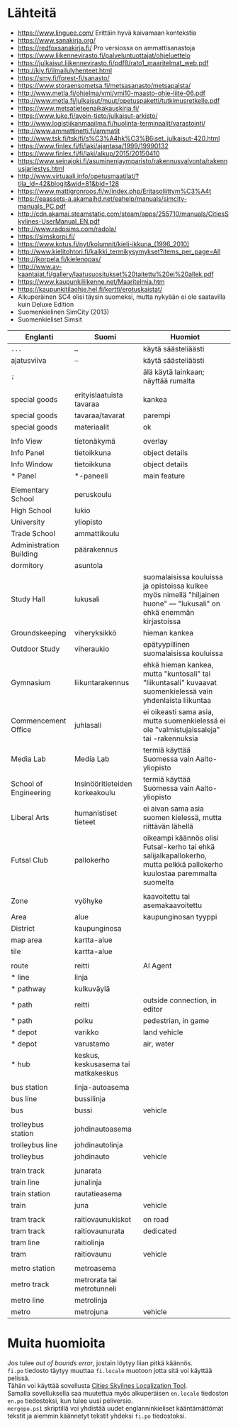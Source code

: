 # Lähteitä
- https://www.linguee.com/ Erittäin hyvä kaivamaan kontekstia
- https://www.sanakirja.org/
- https://redfoxsanakirja.fi/ Pro versiossa on ammattisanastoja
- https://www.liikennevirasto.fi/palveluntuottajat/ohjeluettelo
- https://julkaisut.liikennevirasto.fi/pdf8/rato1_maaritelmat_web.pdf
- http://kiy.fi/ilmailulyhenteet.html
- https://smy.fi/forest-fi/sanasto/
- https://www.storaensometsa.fi/metsasanasto/metsapalsta/
- http://www.metla.fi/ohjelma/vmi/vmi10-maasto-ohje-liite-06.pdf
- http://www.metla.fi/julkaisut/muut/opetuspaketti/tutkimusretkelle.pdf
- https://www.metsatieteenaikakauskirja.fi/
- https://www.luke.fi/avoin-tieto/julkaisut-arkisto/
- http://www.logistiikanmaailma.fi/huolinta-terminaalit/varastointi/
- http://www.ammattinetti.fi/ammatit
- http://www.tsk.fi/tsk/fi/s%C3%A4hk%C3%B6iset_julkaisut-420.html
- https://www.finlex.fi/fi/laki/ajantasa/1999/19990132
- https://www.finlex.fi/fi/laki/alkup/2015/20150410
- https://www.seinajoki.fi/asuminenjaymparisto/rakennusvalvonta/rakennusjarjestys.html
- http://www.virtuaali.info/opetusmaatilat/?tila_id=42&blogit&wid=81&bid=128
- https://www.mattigronroos.fi/w/index.php/Eritasoliittym%C3%A4t
- https://eaassets-a.akamaihd.net/eahelp/manuals/simcity-manuals_PC.pdf
- http://cdn.akamai.steamstatic.com/steam/apps/255710/manuals/CitiesSkylines-UserManual_EN.pdf
- http://www.radosims.com/radola/
- https://simskorpi.fi/
- https://www.kotus.fi/nyt/kolumnit/kieli-ikkuna_(1996_2010)
- http://www.kielitohtori.fi/kaikki_termikysymykset?items_per_page=All
- http://jkorpela.fi/kielenopas/
- http://www.av-kaantajat.fi/gallery/laatusuositukset%20taitettu%20ei%20allek.pdf
- https://www.kaupunkiliikenne.net/Maaritelmia.htm
- https://kaupunkitilaohje.hel.fi/kortti/erotuskaistat/
- Alkuperäinen SC4 olisi täysin suomeksi, mutta nykyään ei ole saatavilla kuin Deluxe Edition
- Suomenkielinen SimCity (2013)
- Suomenkieliset Simsit

Englanti | Suomi | Huomiot
-------- | ----- | -------
`...` | `…` | käytä säästeliäästi
ajatusviiva | `—` | käytä säästeliäästi
`;` | | älä käytä lainkaan; näyttää rumalta
 | | 
special goods | erityislaatuista tavaraa | kankea
special goods | tavaraa/tavarat | parempi
special goods | materiaalit | ok
 | | 
Info View | tietonäkymä | overlay
Info Panel | tietoikkuna | object details
Info Window | tietoikkuna | object details
\* Panel | *-paneeli | main feature
 | | 
Elementary School | peruskoulu | 
High School | lukio | 
University | yliopisto | 
Trade School | ammattikoulu | 
Administration Building | päärakennus | 
dormitory | asuntola | 
Study Hall | lukusali | suomalaisissa kouluissa ja opistoissa kulkee myös nimellä "hiljainen huone" — "lukusali" on ehkä enemmän kirjastoissa
Groundskeeping | viheryksikkö | hieman kankea
Outdoor Study | viheraukio | epätyypillinen suomalaisissa kouluissa
Gymnasium | liikuntarakennus | ehkä hieman kankea, mutta "kuntosali" tai "liikuntasali" kuvaavat suomenkielessä vain yhdenlaista liikuntaa
Commencement Office | juhlasali | ei oikeasti sama asia, mutta suomenkielessä ei ole "valmistujaissaleja" tai -rakennuksia
Media Lab | Media Lab | termiä käyttää Suomessa vain Aalto-yliopisto
School of Engineering | Insinööritieteiden korkeakoulu | termiä käyttää Suomessa vain Aalto-yliopisto
Liberal Arts | humanistiset tieteet | ei aivan sama asia suomen kielessä, mutta riittävän lähellä
Futsal Club | pallokerho | oikeampi käännös olisi Futsal-kerho tai ehkä salijalkapallokerho, mutta pelkkä pallokerho kuulostaa paremmalta suomelta
 | | 
Zone | vyöhyke | kaavoitettu tai asemakaavoitettu
Area | alue | kaupunginosan tyyppi
District | kaupunginosa | 
map area | kartta-alue | 
tile | kartta-alue | 
 | | 
route | reitti | AI Agent
\* line | linja | 
\* pathway | kulkuväylä | 
\* path | reitti | outside connection, in editor
\* path | polku | pedestrian, in game
\* depot | varikko | land vehicle
\* depot | varustamo | air, water
\* hub | keskus, keskusasema tai matkakeskus | 
 | | 
bus station | linja-autoasema | 
bus line | bussilinja | 
bus | bussi | vehicle
 | |  
trolleybus station | johdinautoasema | 
trolleybus line | johdinautolinja | 
trolleybus | johdinauto | vehicle
 | | 
train track | junarata | 
train line | junalinja | 
train station | rautatieasema | 
train | juna | vehicle
 | | 
tram track | raitiovaunukiskot | on road
tram track | raitiovaunurata | dedicated
tram line | raitiolinja | 
tram | raitiovaunu | vehicle
 | | 
metro station | metroasema | 
metro track | metrorata tai metrotunneli | 
metro line | metrolinja | 
metro | metrojuna | vehicle

# Muita huomioita
Jos tulee *out of bounds error*, jostain löytyy liian pitkä käännös.  
`fi.po` tiedosto täytyy muuttaa `fi.locale` muotoon jotta sitä voi käyttää pelissä.  
Tähän voi käyttää sovellusta [Cities Skylines Localization Tool](https://forum.paradoxplaza.com/forum/threads/release-cities-skylines-localization-tool.844524/).  
Samalla sovelluksella saa muutettua myös alkuperäisen `en.locale` tiedoston `en.po` tiedostoksi, kun tulee uusi peliversio.  
`mergepo.ps1` skriptillä voi yhdistää uudet englanninkieliset kääntämättömät tekstit ja aiemmin käännetyt tekstit yhdeksi `fi.po` tiedostoksi.
